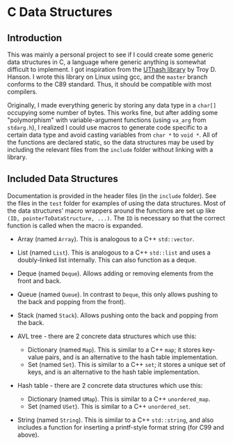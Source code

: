 # C Data Structures

## Introduction

This was mainly a personal project to see if I could create some generic data structures
in C, a language where generic anything is somewhat difficult to implement. I got
inspiration from the [UThash library](https://github.com/troydhanson/uthash) by Troy D.
Hanson. I wrote this library on Linux using gcc, and the `master` branch conforms to the C89 
standard. Thus, it should be compatible with most compilers.

Originally, I made everything generic by storing any data type in a `char[]` occupying some number of
bytes. This works fine, but after adding some "polymorphism" with variable-argument functions
(using `va_arg` from `stdarg.h`), I realized I could use macros to generate code specific to a
certain data type and avoid casting variables from `char *` to `void *`. All of the functions are
declared static, so the data structures may be used by including the relevant files from the
`include` folder without linking with a library.

## Included Data Structures

Documentation is provided in the header files (in the `include` folder). See the files in the `test`
folder for examples of using the data structures. Most of the data structures' macro wrappers around 
the functions are set up like `(ID, pointerToDataStructure, ...)`. The `ID` is necessary so that the
correct function is called when the macro is expanded.

 - Array (named `Array`). This is analogous to a C++ `std::vector`.

 - List (named `List`). This is analogous to a C++ `std::list` and uses a doubly-linked list internally. This can also function as a deque.

 - Deque (named `Deque`). Allows adding or removing elements from the front and back.

 - Queue (named `Queue`). In contrast to `Deque`, this only allows pushing to the back and popping from the front).

 - Stack (named `Stack`). Allows pushing onto the back and popping from the back.

 - AVL tree - there are 2 concrete data structures which use this:
   - Dictionary (named `Map`). This is similar to a C++ `map`; it stores key-value pairs, and is an 
    alternative to the hash table implementation.
   - Set (named `Set`). This is similar to a C++ `set`; it stores a unique set of keys, and is an 
    alternative to the hash table implementation.

 - Hash table - there are 2 concrete data structures which use this:
   - Dictionary (named `UMap`). This is similar to a C++ `unordered_map`.
   - Set (named `USet`). This is similar to a C++ `unordered_set`.

 - String (named `String`). This is similar to a C++ `std::string`, and also includes a function for inserting a printf-style format string (for C99 and above).
